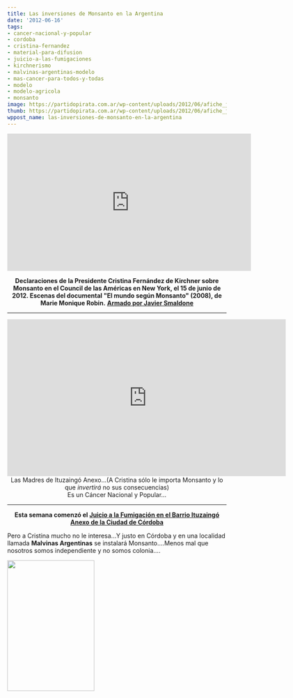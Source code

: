 ```yaml
---
title: Las inversiones de Monsanto en la Argentina
date: '2012-06-16'
tags:
- cancer-nacional-y-popular
- cordoba
- cristina-fernandez
- material-para-difusion
- juicio-a-las-fumigaciones
- kirchnerismo
- malvinas-argentinas-modelo
- mas-cancer-para-todos-y-todas
- modelo
- modelo-agricola
- monsanto
image: https://partidopirata.com.ar/wp-content/uploads/2012/06/afiche_juicio3-page-001.jpg
thumb: https://partidopirata.com.ar/wp-content/uploads/2012/06/afiche_juicio3-page-001-150x150.jpg
wppost_name: las-inversiones-de-monsanto-en-la-argentina
---
```


<center>
<iframe src="http://www.youtube.com/embed/8Dqp1zld2KI" frameborder="0" width="560" height="315"></iframe></center>
<p style="text-align: center;"><strong>Declaraciones de la Presidente Cristina Fernández de Kirchner sobre Monsanto en el Council de las Américas en New York, el 15 de junio de 2012. Escenas del documental "El mundo según Monsanto" (2008), de Marie Monique Robin.</strong>
<strong> <a href="http://blog.smaldone.com.ar/" target="_blank">Armado por Javier Smaldone</a></strong></p>


<hr />

<center>
<iframe src="https://www.youtube.com/embed/YVwzRL9iycI?feature=player_embedded" frameborder="0" width="640" height="360"></iframe>
Las Madres de Ituzaingó Anexo...(A Cristina sólo le importa Monsanto y lo que <em>invertirá</em> no sus consecuencias)</center><center>Es un Cáncer Nacional y Popular...</center>

<hr />
<p style="text-align: center;"><strong>Esta semana comenzó el <a href="http://www.juicioalafumigacion.com.ar/" target="_blank">Juicio a la Fumigación en el Barrio Ituzaingó Anexo de la Ciudad de Córdoba</a></strong></p>
Pero a Cristina mucho no le interesa...Y justo en Córdoba y en una localidad llamada <strong>Malvinas Argentinas</strong> se instalará Monsanto....Menos mal que nosotros somos independiente y no somos colonia....

<a href="https://partidopirata.com.ar/wp-content/uploads/2012/06/afiche_juicio3-page-001.jpg"><img class="size-medium wp-image-4796" title="afiche_juicio3-page-001" src="https://partidopirata.com.ar/wp-content/uploads/2012/06/afiche_juicio3-page-001-200x300.jpg" alt="" width="200" height="300" /></a>

